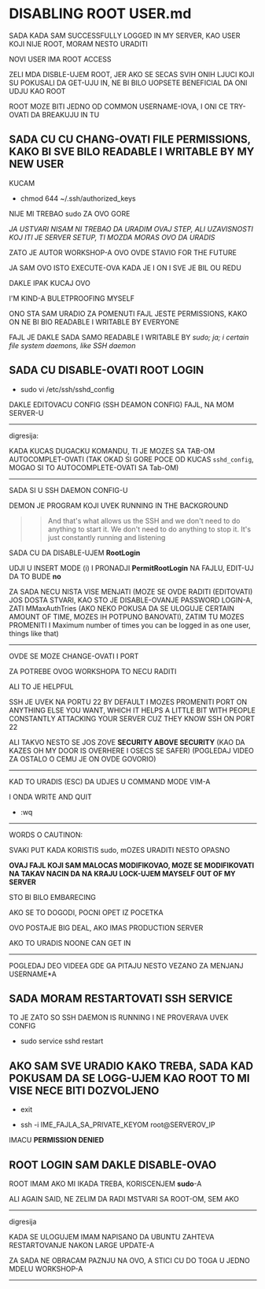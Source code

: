 # DISABLING ROOT USER.md

SADA KADA SAM SUCCESSFULLY LOGGED IN MY SERVER, KAO USER KOJI NIJE ROOT, MORAM NESTO URADITI

NOVI USER IMA ROOT ACCESS

ZELI MDA DISBLE-UJEM ROOT, JER AKO SE SECAS SVIH ONIH LJUCI KOJI SU POKUSALI DA GET-UJU IN, NE BI BILO UOPSETE BENEFICIAL DA ONI UDJU KAO ROOT

ROOT MOZE BITI JEDNO OD COMMON USERNAME-IOVA, I ONI CE TRY-OVATI DA BREAKUJU IN TU

## SADA CU CU CHANG-OVATI FILE PERMISSIONS, KAKO BI SVE BILO READABLE I WRITABLE BY MY NEW USER

KUCAM

- chmod 644 ~/.ssh/authorized_keys

NIJE MI TREBAO sudo ZA OVO GORE

*JA USTVARI NISAM NI TREBAO DA URADIM OVAJ STEP, ALI  UZAVISNOSTI KOJ ITI JE SERVER SETUP, TI MOZDA MORAS OVO DA URADIS*

ZATO JE AUTOR WORKSHOP-A OVO OVDE STAVIO FOR THE FUTURE

JA SAM OVO ISTO EXECUTE-OVA KADA JE I ON I SVE JE BIL OU REDU

DAKLE IPAK KUCAJ OVO

I'M KIND-A BULETPROOFING MYSELF

ONO STA SAM URADIO ZA POMENUTI FAJL JESTE PERMISSIONS, KAKO ON NE BI BIO READABLE I WRITABLE BY EVERYONE

FAJL JE DAKLE SADA SAMO READABLE I WRITABLE BY *sudo; ja; i certain file system daemons, like SSH daemon*

## SADA CU DISABLE-OVATI ROOT LOGIN

- sudo vi /etc/ssh/sshd_config

DAKLE EDITOVACU CONFIG (SSH DEAMON CONFIG) FAJL, NA MOM SERVER-U

******

digresija:

KADA KUCAS DUGACKU KOMANDU, TI JE MOZES SA TAB-OM AUTOCOMPLET-OVATI  (TAK OKAD SI GORE POCE OD KUCAS `sshd_config`, MOGAO SI TO AUTOCOMPLETE-OVATI SA Tab-OM)

******

SADA SI U SSH DAEMON CONFIG-U

DEMON JE PROGRAM KOJI UVEK RUNNING IN THE BACKGROUND

>> And that's what allows us the SSH and we don't need to do anything to start it. We don't need to do anything to stop it. It's just constantly running and listening

SADA CU DA DISABLE-UJEM **RootLogin**

UDJI U INSERT MODE (i) I PRONADJI **PermitRootLogin** NA FAJLU, EDIT-UJ DA TO BUDE **no**

ZA SADA NECU NISTA VISE MENJATI (MOZE SE OVDE RADITI (EDITOVATI) JOS DOSTA STVARI, KAO STO JE DISABLE-OVANJE PASSWORD LOGIN-A, ZATI MMaxAuthTries (AKO NEKO POKUSA DA SE ULOGUJE CERTAIN AMOUNT OF TIME, MOZES IH POTPUNO BANOVATI), ZATIM TU MOZES PROMENITI I Maximum number of times you can be logged in as one user, things like that)

******

OVDE SE MOZE CHANGE-OVATI I PORT

ZA POTREBE OVOG WORKSHOPA TO NECU RADITI

ALI TO JE HELPFUL

SSH JE UVEK NA PORTU 22 BY DEFAULT I MOZES PROMENITI PORT ON ANYTHING ELSE YOU WANT, WHICH IT HELPS A LITTLE BIT WITH PEOPLE CONSTANTLY ATTACKING YOUR SERVER CUZ THEY KNOW SSH ON PORT 22

ALI TAKVO NESTO SE JOS ZOVE **SECURITY ABOVE SECURITY** (KAO DA KAZES OH MY DOOR IS OVERHERE I OSECS SE SAFER) (POGLEDAJ VIDEO ZA OSTALO O CEMU JE ON OVDE GOVORIO)

******

KAD TO URADIS (ESC) DA UDJES U COMMAND MODE VIM-A

I ONDA WRITE AND QUIT

- :wq

******

WORDS O CAUTINON:

SVAKI PUT KADA KORISTIS sudo, mOZES URADITI NESTO OPASNO

**OVAJ FAJL KOJI SAM MALOCAS MODIFIKOVAO, MOZE SE MODIFIKOVATI NA TAKAV NACIN DA NA KRAJU LOCK-UJEM MAYSELF OUT OF MY SERVER**

STO BI BILO EMBARECING

AKO SE TO DOGODI, POCNI OPET IZ POCETKA

OVO POSTAJE BIG DEAL, AKO IMAS PRODUCTION SERVER

AKO TO URADIS NOONE CAN GET IN

******

POGLEDAJ DEO VIDEEA GDE GA PITAJU NESTO VEZANO ZA MENJANJ USERNAME*A

## SADA MORAM RESTARTOVATI SSH SERVICE

TO JE ZATO SO SSH DAEMON IS RUNNING I NE PROVERAVA UVEK CONFIG

- sudo service sshd restart

## AKO SAM SVE URADIO KAKO TREBA, SADA KAD POKUSAM DA SE LOGG-UJEM KAO ROOT TO MI VISE NECE BITI DOZVOLJENO

- exit

- ssh -i IME_FAJLA_SA_PRIVATE_KEYOM root@SERVEROV_IP

IMACU **PERMISSION DENIED**

## ROOT LOGIN SAM DAKLE DISABLE-OVAO

ROOT IMAM AKO MI IKADA TREBA, KORISCENJEM **sudo**-A

ALI AGAIN SAID, NE ZELIM DA RADI MSTVARI SA ROOT-OM, SEM AKO

******

digresija

KADA SE ULOGUJEM IMAM NAPISANO DA UBUNTU ZAHTEVA RESTARTOVANJE NAKON LARGE UPDATE-A

ZA SADA NE OBRACAM PAZNJU NA OVO, A STICI CU DO TOGA U JEDNO MDELU WORKSHOP-A

******
